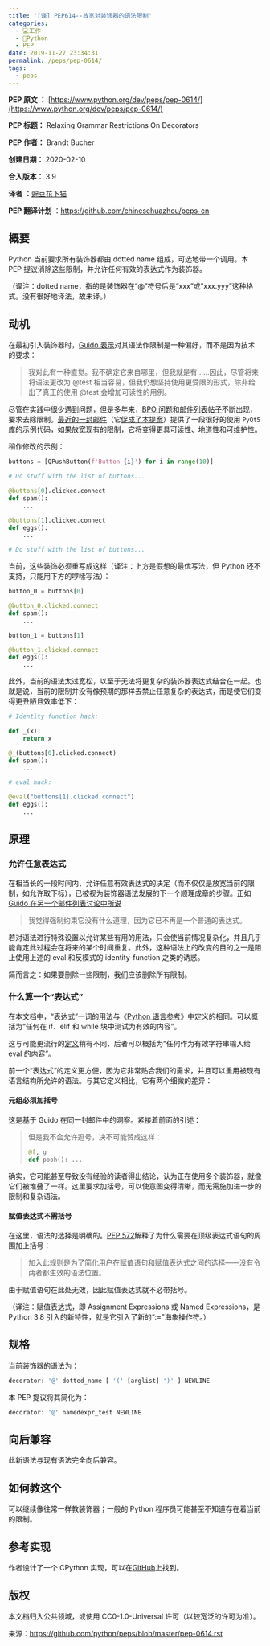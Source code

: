 ```yaml
---
title: '[译] PEP614--放宽对装饰器的语法限制'
categories: 
  - 💻工作
  - 🐍Python
  - PEP
date: 2019-11-27 23:34:31
permalink: /peps/pep-0614/
tags: 
  - peps
---
```


**PEP 原文 ：** [https://www.python.org/dev/peps/pep-0614/](https://www.python.org/dev/peps/pep-0614/)

**PEP 标题：** Relaxing Grammar Restrictions On Decorators

**PEP 作者：** Brandt Bucher

**创建日期：** 2020-02-10

**合入版本：** 3.9

**译者** ：[豌豆花下猫](https://zhuanlan.zhihu.com/pythonCat)

**PEP 翻译计划** ：https://github.com/chinesehuazhou/peps-cn

## 概要

Python 当前要求所有装饰器都由 dotted name 组成，可选地带一个调用。本 PEP 提议消除这些限制，并允许任何有效的表达式作为装饰器。

（译注：dotted name，指的是装饰器在“@”符号后是“xxx”或“xxx.yyy”这种格式。没有很好地译法，故未译。）

## 动机

在最初引入装饰器时，[Guido 表示](https://mail.python.org/archives/list/python-dev%40python.org/message/P3JD24UFFPZUUDANOAI6GZAPIGY4CVK7)对其语法作限制是一种偏好，而不是因为技术的要求：  

> 我对此有一种直觉。我不确定它来自哪里，但我就是有……因此，尽管将来将语法更改为 @test 相当容易，但我仍想坚持使用更受限的形式，除非给出了真正的使用 @test 会增加可读性的用例。    

尽管在实践中很少遇到问题，但是多年来，[BPO 问题](https://bugs.python.org/issue19660)和[邮件列表帖子](https://mail.python.org/archives/list/python-ideas%40python.org/thread/UQOCJH3KOPBP7P3AVNS3OYBGZPR3V2WO/%23CAOXYF4GV76AFJNCYSYMQTBM7CIPPH5M#CAOXYF4GV76AFJNCYSYMQTBM7CIPPH5M)不断出现，要求去除限制。[最近的一封邮件](https://mail.python.org/archives/list/python-ideas%40python.org/thread/WOWD4P323DYDIGUQVWMESDWUG6QOW4MP)（它[促成了本提案](https://mail.python.org/archives/list/python-ideas%40python.org/message/FKE7ZFGUDCU5WVOE2QTD5XGMCNCOMETV)）提供了一段很好的使用 `PyQt5` 库的示例代码，如果放宽现有的限制，它将变得更具可读性、地道性和可维护性。

稍作修改的示例：

```python
buttons = [QPushButton(f'Button {i}') for i in range(10)]

# Do stuff with the list of buttons...

@buttons[0].clicked.connect
def spam():
    ...

@buttons[1].clicked.connect
def eggs():
    ...

# Do stuff with the list of buttons...
```

当前，这些装饰必须重写成这样（译注：上方是假想的最优写法，但 Python 还不支持，只能用下方的啰嗦写法）：

```python
button_0 = buttons[0]

@button_0.clicked.connect
def spam():
    ...

button_1 = buttons[1]

@button_1.clicked.connect
def eggs():
    ...
```

此外，当前的语法太过宽松，以至于无法将更复杂的装饰器表达式结合在一起。也就是说，当前的限制并没有像预期的那样去禁止任意复杂的表达式，而是使它们变得更丑陋且效率低下：

```python
# Identity function hack:

def _(x):
    return x

@_(buttons[0].clicked.connect)
def spam():
    ...

# eval hack:

@eval("buttons[1].clicked.connect")
def eggs():
    ...
```

## 原理

### 允许任意表达式

在相当长的一段时间内，允许任意有效表达式的决定（而不仅仅是放宽当前的限制，如允许取下标），已被视为装饰器语法发展的下一个顺理成章的步骤。正如[Guido 在另一个邮件列表讨论中所说](https://mail.python.org/archives/list/python-ideas%40python.org/message/CAOXYF4GV76AFJNCYSYMQTBM7CIPPH5M)：

> 我觉得强制约束它没有什么道理，因为它已不再是一个普通的表达式。

若对语法进行特殊设置以允许某些有用的用法，只会使当前情况复杂化，并且几乎能肯定此过程会在将来的某个时间重复。此外，这种语法上的改变的目的之一是阻止使用上述的 eval 和反模式的  identity-function 之类的诱惑。    

简而言之：如果要删除一些限制，我们应该删除所有限制。  

### 什么算一个“表达式”

在本文档中，“表达式”一词的用法与《[Python 语言参考](https://docs.python.org/3.9/reference/expressions.html%23grammar-token-expression#grammar-token-expression)》中定义的相同。可以概括为“任何在 if、elif 和 while 块中测试为有效的内容”。

这与可能更流行的[定义](https://docs.python.org/3/glossary.html%23term-expression#term-expression)稍有不同，后者可以概括为“任何作为有效字符串输入给 eval 的内容”。       

前一个“表达式”的定义更方便，因为它非常贴合我们的需求，并且可以重用被现有语言结构所允许的语法。与其它定义相比，它有两个细微的差异：

#### 元组必须加括号

这是基于 Guido 在同一封邮件中的洞察。紧接着前面的引述：

> 但是我不会允许逗号，决不可能赞成这样：
>
> ``` python
> @f, g
> def pooh(): ...
> ```

确实，它可能甚至导致没有经验的读者得出结论，认为正在使用多个装饰器，就像它们被堆叠了一样。这里要求加括号，可以使意图变得清晰，而无需施加进一步的限制和复杂语法。

#### 赋值表达式不需括号

在这里，语法的选择是明确的。[PEP 572](https://www.python.org/dev/peps/pep-0572)解释了为什么需要在顶级表达式语句的周围加上括号：

> 加入此规则是为了简化用户在赋值语句和赋值表达式之间的选择——没有令两者都生效的语法位置。

由于赋值语句在此处无效，因此赋值表达式就不必带括号。

（译注：赋值表达式，即 Assignment Expressions 或 Named Expressions，是 Python 3.8 引入的新特性，就是它引入了新的“:=”海象操作符。）

## 规格

当前装饰器的语法为：

```python
decorator: '@' dotted_name [ '(' [arglist] ')' ] NEWLINE
```

本 PEP 提议将其简化为：

```python
decorator: '@' namedexpr_test NEWLINE
```

## 向后兼容

此新语法与现有语法完全向后兼容。

## 如何教这个

可以继续像往常一样教装饰器；一般的 Python 程序员可能甚至不知道存在着当前的限制。

## 参考实现

作者设计了一个 CPython 实现，可以在[GitHub](https://github.com/brandtbucher/cpython/tree/decorators)上找到。 

## 版权

本文档归入公共领域，或使用 CC0-1.0-Universal 许可（以较宽泛的许可为准）。

来源：https://github.com/python/peps/blob/master/pep-0614.rst